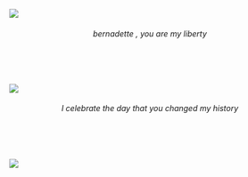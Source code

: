 ![](https://files.catbox.moe/rptahv.png)


<h6 align="center">bernadette , you are my liberty</h6>



<h6 align="center">‎ ‎ ‎ </h6>

![](https://files.catbox.moe/91j2r9.png)

<h6 align="center"> I celebrate the day that you changed my history </h6>


<h6 align="center">‎ ‎ ‎ ‎ ‎</h6>

![](https://files.catbox.moe/hsv4ny.png)
